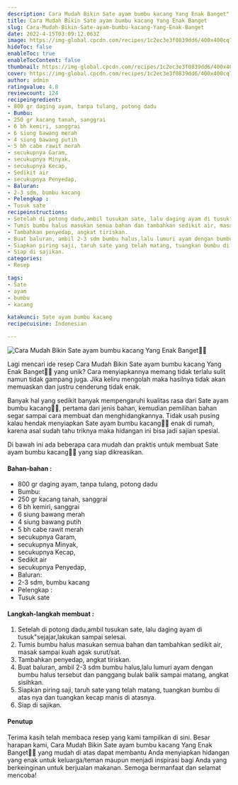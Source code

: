 ```yaml
---
description: Cara Mudah Bikin Sate ayam bumbu kacang Yang Enak Banget"
title: Cara Mudah Bikin Sate ayam bumbu kacang Yang Enak Banget
slug: Cara-Mudah-Bikin-Sate-ayam-bumbu-kacang-Yang-Enak-Banget
date: 2022-4-15T03:09:12.063Z
image: https://img-global.cpcdn.com/recipes/1c2ec3e3f0839dd6/400x400cq70/photo.jpg
hideToc: false
enableToc: true
enableTocContent: false
thumbnail: https://img-global.cpcdn.com/recipes/1c2ec3e3f0839dd6/400x400cq70/photo.jpg
cover: https://img-global.cpcdn.com/recipes/1c2ec3e3f0839dd6/400x400cq70/photo.jpg
author: admin
ratingvalue: 4.8
reviewcount: 124
recipeingredient:
- 800 gr daging ayam, tanpa tulang, potong dadu
- Bumbu:
- 250 gr kacang tanah, sanggrai
- 6 bh kemiri, sanggrai
- 6 siung bawang merah
- 4 siung bawang putih
- 5 bh cabe rawit merah
- secukupnya Garam,
- secukupnya Minyak,
- secukupnya Kecap,
- Sedikit air
- secukupnya Penyedap,
- Baluran:
- 2-3 sdm, bumbu kacang
- Pelengkap :
- Tusuk sate
recipeinstructions:
- Setelah di potong dadu,ambil tusukan sate, lalu daging ayam di tusuk"sejajar,lakukan sampai selesai.
- Tumis bumbu halus masukan semua bahan dan tambahkan sedikit air, masak sampai kuah agak surut/sat.
- Tambahkan penyedap, angkat tiriskan.
- Buat baluran, ambil 2-3 sdm bumbu halus,lalu lumuri ayam dengan bumbu halus tersebut dan panggang bulak balik sampai matang, angkat sisihkan.
- Siapkan piring saji, taruh sate yang telah matang, tuangkan bumbu di atas nya dan tuangkan kecap manis di atasnya.
- Siap di sajikan.
categories:
- Resep

tags:
- Sate
- ayam
- bumbu
- kacang

katakunci: Sate ayam bumbu kacang
recipecuisine: Indonesian

---
```


![Cara Mudah Bikin Sate ayam bumbu kacang Yang Enak Banget👩‍🍳](https://img-global.cpcdn.com/recipes/1c2ec3e3f0839dd6/400x400cq70/photo.jpg)

Lagi mencari ide resep Cara Mudah Bikin Sate ayam bumbu kacang Yang Enak Banget👩‍🍳 yang unik? Cara menyiapkannya memang tidak terlalu sulit namun tidak gampang juga. Jika keliru mengolah maka hasilnya tidak akan memuaskan dan justru cenderung tidak enak.

Banyak hal yang sedikit banyak mempengaruhi kualitas rasa dari Sate ayam bumbu kacang👩‍🍳, pertama dari jenis bahan, kemudian pemilihan bahan segar sampai cara membuat dan menghidangkannya. Tidak usah pusing kalau hendak menyiapkan Sate ayam bumbu kacang👩‍🍳 enak di rumah, karena asal sudah tahu triknya maka hidangan ini bisa jadi sajian spesial.

Di bawah ini ada beberapa cara mudah dan praktis untuk membuat Sate ayam bumbu kacang👩‍🍳 yang siap dikreasikan.

<!--inarticleads1-->

#### Bahan-bahan :

- 800 gr daging ayam, tanpa tulang, potong dadu
- Bumbu:
- 250 gr kacang tanah, sanggrai
- 6 bh kemiri, sanggrai
- 6 siung bawang merah
- 4 siung bawang putih
- 5 bh cabe rawit merah
- secukupnya Garam,
- secukupnya Minyak,
- secukupnya Kecap,
- Sedikit air
- secukupnya Penyedap,
- Baluran:
- 2-3 sdm, bumbu kacang
- Pelengkap :
- Tusuk sate

<!--inarticleads2-->

#### Langkah-langkah membuat :

1. Setelah di potong dadu,ambil tusukan sate, lalu daging ayam di tusuk"sejajar,lakukan sampai selesai.
1. Tumis bumbu halus masukan semua bahan dan tambahkan sedikit air, masak sampai kuah agak surut/sat.
1. Tambahkan penyedap, angkat tiriskan.
1. Buat baluran, ambil 2-3 sdm bumbu halus,lalu lumuri ayam dengan bumbu halus tersebut dan panggang bulak balik sampai matang, angkat sisihkan.
1. Siapkan piring saji, taruh sate yang telah matang, tuangkan bumbu di atas nya dan tuangkan kecap manis di atasnya.
1. Siap di sajikan.

#### Penutup

Terima kasih telah membaca resep yang kami tampilkan di sini. Besar harapan kami, Cara Mudah Bikin Sate ayam bumbu kacang Yang Enak Banget👩‍🍳 yang mudah di atas dapat membantu Anda menyiapkan hidangan yang enak untuk keluarga/teman maupun menjadi inspirasi bagi Anda yang berkeinginan untuk berjualan makanan. Semoga bermanfaat dan selamat mencoba!